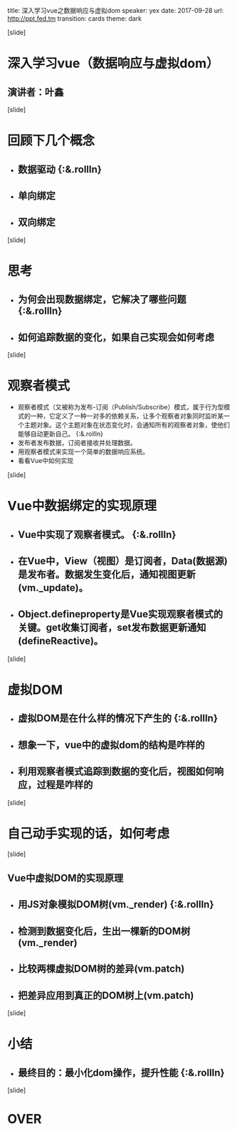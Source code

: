 title: 深入学习vue之数据响应与虚拟dom
speaker: yex
date: 2017-09-28
url: http://ppt.fed.tm
transition: cards
theme: dark

[slide]

# 深入学习vue（数据响应与虚拟dom）
## 演讲者：叶鑫

[slide]

# 回顾下几个概念

+ ## 数据驱动 {:&.rollIn}
+ ## 单向绑定
+ ## 双向绑定

[slide]

# 思考

+ ## 为何会出现数据绑定，它解决了哪些问题 {:&.rollIn}
+ ## 如何追踪数据的变化，如果自己实现会如何考虑

[slide]

# 观察者模式

+ 观察者模式（又被称为发布-订阅（Publish/Subscribe）模式，属于行为型模式的一种，它定义了一种一对多的依赖关系，让多个观察者对象同时监听某一个主题对象。这个主题对象在状态变化时，会通知所有的观察者对象，使他们能够自动更新自己。 {:&.rollIn}
+ 发布者发布数据，订阅者接收并处理数据。
+ 用观察者模式来实现一个简单的数据响应系统。
+ 看看Vue中如何实现

[slide]

# Vue中数据绑定的实现原理

+ ## Vue中实现了观察者模式。 {:&.rollIn}
+ ## 在Vue中，View（视图）是订阅者，Data(数据源)是发布者。数据发生变化后，通知视图更新(vm._update)。
+ ## Object.defineproperty是Vue实现观察者模式的关键。get收集订阅者，set发布数据更新通知(defineReactive)。

[slide]

# 虚拟DOM

+ ## 虚拟DOM是在什么样的情况下产生的 {:&.rollIn}
+ ## 想象一下，vue中的虚拟dom的结构是咋样的
+ ## 利用观察者模式追踪到数据的变化后，视图如何响应，过程是咋样的

[slide]

# 自己动手实现的话，如何考虑

[slide]

## Vue中虚拟DOM的实现原理

+ ## 用JS对象模拟DOM树(vm._render) {:&.rollIn}
+ ## 检测到数据变化后，生出一棵新的DOM树(vm._render)
+ ## 比较两棵虚拟DOM树的差异(vm.__patch__)
+ ## 把差异应用到真正的DOM树上(vm.__patch__)

[slide]

# 小结

+ ## 最终目的：最小化dom操作，提升性能 {:&.rollIn}

[slide]

# OVER